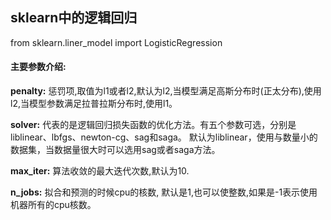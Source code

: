 ## sklearn中的逻辑回归
from  sklearn.liner_model  import  LogisticRegression 

#### 主要参数介绍:
__penalty:__ 惩罚项,取值为l1或者l2,默认为l2,当模型满足高斯分布时(正太分布),使用l2,当模型参数满足拉普拉斯分布时,使用l1。

__solver:__ 代表的是逻辑回归损失函数的优化方法。有五个参数可选，分别是liblinear、lbfgs、newton-cg、sag和saga。
默认为liblinear，使用与数量小的数据集，当数据量很大时可以选用sag或者saga方法。  

__max_iter:__ 算法收敛的最大迭代次数,默认为10.

__n_jobs:__ 拟合和预测的时候cpu的核数, 默认是1,也可以使整数,如果是-1表示使用机器所有的cpu核数。
